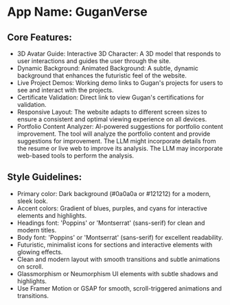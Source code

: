 # **App Name**: GuganVerse

## Core Features:

- 3D Avatar Guide: Interactive 3D Character: A 3D model that responds to user interactions and guides the user through the site.
- Dynamic Background: Animated Background: A subtle, dynamic background that enhances the futuristic feel of the website.
- Live Project Demos: Working demo links to Gugan's projects for users to see and interact with the projects.
- Certificate Validation: Direct link to view Gugan's certifications for validation.
- Responsive Layout: The website adapts to different screen sizes to ensure a consistent and optimal viewing experience on all devices.
- Portfolio Content Analyzer: AI-powered suggestions for portfolio content improvement.  The tool will analyze the portfolio content and provide suggestions for improvement.  The LLM might incorporate details from the resume or live web to improve its analysis.  The LLM may incorporate web-based tools to perform the analysis.

## Style Guidelines:

- Primary color: Dark background (#0a0a0a or #121212) for a modern, sleek look.
- Accent colors: Gradient of blues, purples, and cyans for interactive elements and highlights.
- Headings font: 'Poppins' or 'Montserrat' (sans-serif) for clean and modern titles.
- Body font: 'Poppins' or 'Montserrat' (sans-serif) for excellent readability.
- Futuristic, minimalist icons for sections and interactive elements with glowing effects.
- Clean and modern layout with smooth transitions and subtle animations on scroll.
- Glassmorphism or Neumorphism UI elements with subtle shadows and highlights.
- Use Framer Motion or GSAP for smooth, scroll-triggered animations and transitions.